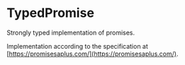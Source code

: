 # TypedPromise

Strongly typed implementation of promises.

Implementation according to the specification at [https://promisesaplus.com/](https://promisesaplus.com/).
